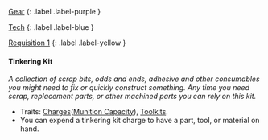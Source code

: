 
[Gear](Game/Gear-List)
{: .label .label-purple }

[Tech](Game/Tech)
{: .label .label-blue }

[Requisition 1](Game/Deployment#Requisition)
{: .label .label-yellow }
#### Tinkering Kit
*A collection of scrap bits, odds and ends, adhesive and other consumables you might need to fix or quickly construct something. Any time you need scrap, replacement parts, or other machined parts you can rely on this kit.*
* Traits: [Charges](Game/Core/Gear#Charges)([Munition Capacity](Game/Additional-Attributes#Munition%20Capacity)), [Toolkits](Game/Core/Gear#Toolkits).
* You can expend a tinkering kit charge to have a part, tool, or material on hand.

